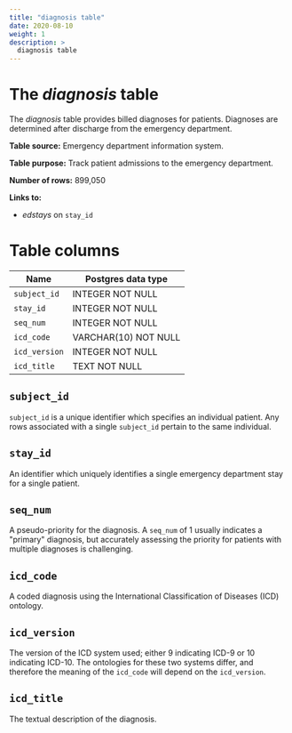 ```yaml
---
title: "diagnosis table"
date: 2020-08-10
weight: 1
description: >
  diagnosis table
---
```


# The *diagnosis* table

The *diagnosis* table provides billed diagnoses for patients. Diagnoses are determined after discharge from the emergency department.

**Table source:** Emergency department information system.

**Table purpose:** Track patient admissions to the emergency department.

**Number of rows:** 899,050

**Links to:**

* *edstays* on `stay_id`

# Table columns

Name | Postgres data type
---- | ----
`subject_id`    | INTEGER NOT NULL
`stay_id`       | INTEGER NOT NULL
`seq_num`       | INTEGER NOT NULL
`icd_code`      | VARCHAR(10) NOT NULL
`icd_version`   | INTEGER NOT NULL
`icd_title`     | TEXT NOT NULL

## `subject_id`

`subject_id` is a unique identifier which specifies an individual patient. Any rows associated with a single `subject_id` pertain to the same individual.

## `stay_id`

An identifier which uniquely identifies a single emergency department stay for a single patient.

## `seq_num`

A pseudo-priority for the diagnosis. A `seq_num` of 1 usually indicates a "primary" diagnosis, but accurately assessing the priority for patients with multiple diagnoses is challenging.

## `icd_code`

A coded diagnosis using the International Classification of Diseases (ICD) ontology.

## `icd_version`

The version of the ICD system used; either 9 indicating ICD-9 or 10 indicating ICD-10. The ontologies for these two systems differ, and therefore the meaning of the `icd_code` will depend on the `icd_version`.

## `icd_title`

The textual description of the diagnosis.
